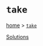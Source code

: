 # `take`

[home](../README.md) &gt; [`take`](http://ramdajs.com/docs/#take)



[Solutions](./solutions.md)
